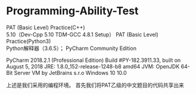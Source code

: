 # Programming-Ability-Test

PAT (Basic Level) Practice(C++)		 
5.10（Dev-Cpp 5.10 TDM-GCC 4.8.1 Setup）
PAT (Basic Level) Practice(Python3)		
Python解释器（3.6.5）； PyCharm Community Edition

PyCharm 2018.2.1 (Professional Edition)
Build #PY-182.3911.33, built on August 5, 2018
JRE: 1.8.0_152-release-1248-b8 amd64
JVM: OpenJDK 64-Bit Server VM by JetBrains s.r.o
Windows 10 10.0

上述是我们采用的编程环境。
首先我们将PAT乙级的中文题目的代码共享出来
